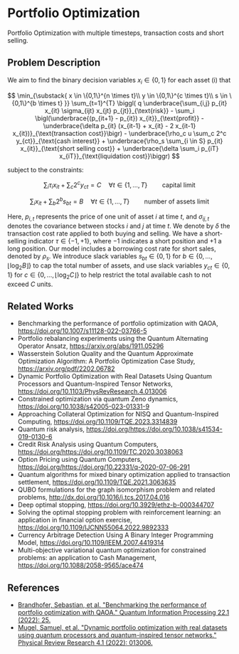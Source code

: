# Portfolio Optimization 

Portfolio Optimization with multiple timesteps, transaction costs and short selling.

## Problem Description
We aim to find the binary decision variables $x_i \in \{0,1\}$ for each asset \(i\) that

$$
\min_{\substack{
x \in \{0,1\}^{n \times t}\\
y \in \{0,1\}^{c \times t}\\
s \in \{0,1\}^{b \times t}
}} 
\sum_{t=1}^{T} \biggl(
q \underbrace{\sum_{i,j} p_{it} x_{it} \sigma_{ijt} x_{jt} p_{jt}}_{\text{risk}} - \sum_i \bigl(\underbrace{(p_{it+1} - p_{it}) x_{it}}_{\text{profit}} - \underbrace{\delta p_{it} (x_{it-1} + x_{it} - 2 x_{it-1} x_{it})}_{\text{transaction cost}}\bigr) - \underbrace{\rho_c u \sum_c 2^c y_{ct}}_{\text{cash interest}} + \underbrace{\rho_s \sum_{i \in S} p_{it} x_{it}}_{\text{short selling cost}} + \underbrace{\delta \sum_i p_{iT} x_{iT}}_{\text{liquidation cost}}\biggr)
$$

subject to the constraints:

$$
\sum_i \tau_i x_{it} + \sum_c 2^c y_{ct} = C \quad \forall t \in \{1,...,T\} \quad \quad {\text{capital limit}}
$$

$$
\sum_i x_{it} + \sum_b 2^b s_{bt} = B \quad \forall t \in \{1,...,T\} \quad \quad {\text{number of assets limit}}
$$

Here, $p_{i,t}$ represents the price of one unit of asset $i$ at time $t$, and $\sigma_{ij,t}$ denotes the covariance between stocks $i$ and $j$ at time $t$. We denote by $\delta$ the transaction cost rate applied to both buying and selling. We have a short-selling indicator $\tau \in \{-1, +1\}$, where $-1$ indicates a short position and $+1$ a long position. Our model includes a borrowing cost rate for short sales, denoted by $\rho_s$. We introduce slack variables $s_{bt} \in \{0,1\}$ for $b \in \{0, \ldots, \lfloor \log_2 B \rfloor\}$ to cap the total number of assets, and use slack variables $y_{ct} \in \{0,1\}$ for $c \in \{0, \ldots, \lfloor \log_2 C \rfloor\}$ to help restrict the total available cash to not exceed $C$ units.

## Related Works
- Benchmarking the performance of portfolio optimization with QAOA, https://doi.org/10.1007/s11128-022-03766-5
- Portfolio rebalancing experiments using the Quantum Alternating Operator Ansatz, https://arxiv.org/abs/1911.05296
- Wasserstein Solution Quality and the Quantum Approximate Optimization Algorithm: A Portfolio Optimization Case Study, https://arxiv.org/pdf/2202.06782
- Dynamic Portfolio Optimization with Real Datasets Using Quantum Processors and Quantum-Inspired Tensor Networks, https://doi.org/10.1103/PhysRevResearch.4.013006
- Constrained optimization via quantum Zeno dynamics, https://doi.org/10.1038/s42005-023-01331-9
- Approaching Collateral Optimization for NISQ and Quantum-Inspired Computing, https://doi.org/10.1109/TQE.2023.3314839
- Quantum risk analysis, https://doi.org/https://doi.org/10.1038/s41534-019-0130-6
- Credit Risk Analysis using Quantum Computers, https://doi.org/https://doi.org/10.1109/TC.2020.3038063
- Option Pricing using Quantum Computers, https://doi.org/https://doi.org/10.22331/q-2020-07-06-291
- Quantum algorithms for mixed binary optimization applied to transaction settlement, https://doi.org/10.1109/TQE.2021.3063635
- QUBO formulations for the graph isomorphism problem and related problems, http://dx.doi.org/10.1016/j.tcs.2017.04.016
- Deep optimal stopping, https://doi.org/10.3929/ethz-b-000344707
- Solving the optimal stopping problem with reinforcement learning: an application in financial option exercise, https://doi.org/10.1109/IJCNN55064.2022.9892333
- Currency Arbitrage Detection Using A Binary Integer Programming Model, https://doi.org/10.1109/IEEM.2007.4419314
- Multi-objective variational quantum optimization for constrained problems: an application to Cash Management, https://doi.org/10.1088/2058-9565/ace474

## References
* [Brandhofer, Sebastian, et al. "Benchmarking the performance of portfolio optimization with QAOA." Quantum Information Processing 22.1 (2022): 25.](https://link.springer.com/content/pdf/10.1007/s11128-022-03766-5.pdf)
* [Mugel, Samuel, et al. "Dynamic portfolio optimization with real datasets using quantum processors and quantum-inspired tensor networks." Physical Review Research 4.1 (2022): 013006.](https://journals.aps.org/prresearch/pdf/10.1103/PhysRevResearch.4.013006)